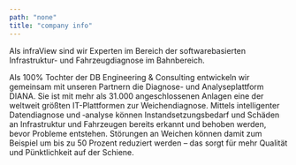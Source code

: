 ```yaml
---
path: "none"
title: "company info"
---
```


Als infraView sind wir Experten im Bereich der softwarebasierten Infrastruktur- und Fahrzeugdiagnose im Bahnbereich.

Als 100% Tochter der DB Engineering & Consulting entwickeln wir gemeinsam mit unseren Partnern die Diagnose- und Analyseplattform DIANA. Sie ist mit mehr als 31.000 angeschlossenen Anlagen eine der weltweit größten IT-Plattformen zur Weichendiagnose. Mittels intelligenter Datendiagnose und ‑analyse können Instandsetzungsbedarf und Schäden an Infrastruktur und Fahrzeugen bereits erkannt und behoben werden, bevor Probleme entstehen. Störungen an Weichen können damit zum Beispiel um bis zu 50 Prozent reduziert werden – das sorgt für mehr Qualität und Pünktlichkeit auf der Schiene.